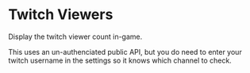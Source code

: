 # Twitch Viewers

Display the twitch viewer count in-game.

This uses an un-authenciated public API, but you do need to enter your twitch username in the settings so it knows which channel to check.
